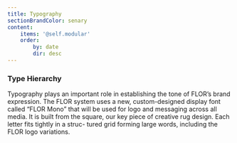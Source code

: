 ```yaml
---
title: Typography
sectionBrandColor: senary
content:
    items: '@self.modular'
    order:
        by: date
        dir: desc
---
```


### Type Hierarchy
Typography plays an important role in establishing the tone of FLOR’s brand expression. The FLOR system uses a new, custom-designed display font called “FLOR Mono” that will be used for logo and messaging across all media. It is built from the square, our key piece of creative rug design. Each letter fits tightly in a struc- tured grid forming large words, including the FLOR logo variations.